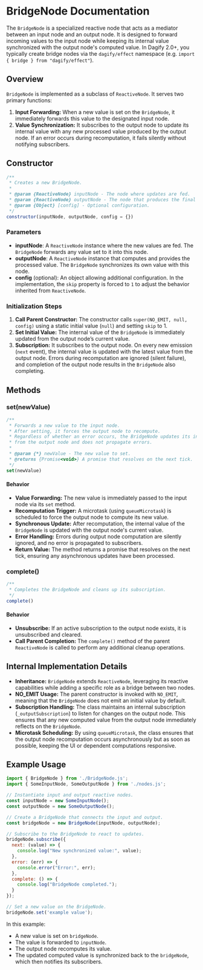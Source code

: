 # BridgeNode Documentation

The `BridgeNode` is a specialized reactive node that acts as a mediator between an input node and an output node. It is designed to forward incoming values to the input node while keeping its internal value synchronized with the output node's computed value. In Dagify 2.0+, you typically create bridge nodes via the `dagify/effect` namespace (e.g. `import { bridge } from "dagify/effect"`).

## Overview

`BridgeNode` is implemented as a subclass of `ReactiveNode`. It serves two primary functions:

1. **Input Forwarding:** When a new value is set on the `BridgeNode`, it immediately forwards this value to the designated input node.
2. **Value Synchronization:** It subscribes to the output node to update its internal value with any new processed value produced by the output node. If an error occurs during recomputation, it fails silently without notifying subscribers.

## Constructor

```js
/**
 * Creates a new BridgeNode.
 *
 * @param {ReactiveNode} inputNode - The node where updates are fed.
 * @param {ReactiveNode} outputNode - The node that produces the final (processed) value.
 * @param {Object} [config] - Optional configuration.
 */
constructor(inputNode, outputNode, config = {})
```

### Parameters

- **inputNode**: A `ReactiveNode` instance where the new values are fed. The `BridgeNode` forwards any value set to it into this node.
- **outputNode**: A `ReactiveNode` instance that computes and provides the processed value. The `BridgeNode` synchronizes its own value with this node.
- **config** (optional): An object allowing additional configuration. In the implementation, the `skip` property is forced to `1` to adjust the behavior inherited from `ReactiveNode`.

### Initialization Steps

1. **Call Parent Constructor:** The constructor calls `super(NO_EMIT, null, config)` using a static initial value (`null`) and setting `skip` to 1.
2. **Set Initial Value:** The internal value of the `BridgeNode` is immediately updated from the output node’s current value.
3. **Subscription:** It subscribes to the output node. On every new emission (`next` event), the internal value is updated with the latest value from the output node. Errors during recomputation are ignored (silent failure), and completion of the output node results in the `BridgeNode` also completing.

## Methods

### set(newValue)

```js
/**
 * Forwards a new value to the input node.
 * After setting, it forces the output node to recompute.
 * Regardless of whether an error occurs, the BridgeNode updates its internal value
 * from the output node and does not propagate errors.
 *
 * @param {*} newValue - The new value to set.
 * @returns {Promise<void>} A promise that resolves on the next tick.
 */
set(newValue)
```

#### Behavior

- **Value Forwarding:** The new value is immediately passed to the input node via its `set` method.
- **Recomputation Trigger:** A microtask (using `queueMicrotask`) is scheduled to force the output node to compute its new value.
- **Synchronous Update:** After recomputation, the internal value of the `BridgeNode` is updated with the output node's current value.
- **Error Handling:** Errors during output node computation are silently ignored, and no error is propagated to subscribers.
- **Return Value:** The method returns a promise that resolves on the next tick, ensuring any asynchronous updates have been processed.

### complete()

```js
/**
 * Completes the BridgeNode and cleans up its subscription.
 */
complete()
```

#### Behavior

- **Unsubscribe:** If an active subscription to the output node exists, it is unsubscribed and cleared.
- **Call Parent Completion:** The `complete()` method of the parent `ReactiveNode` is called to perform any additional cleanup operations.

## Internal Implementation Details

- **Inheritance:** `BridgeNode` extends `ReactiveNode`, leveraging its reactive capabilities while adding a specific role as a bridge between two nodes.
- **NO_EMIT Usage:** The parent constructor is invoked with `NO_EMIT`, meaning that the `BridgeNode` does not emit an initial value by default.
- **Subscription Handling:** The class maintains an internal subscription (`_outputSubscription`) to listen for changes on the output node. This ensures that any new computed value from the output node immediately reflects on the `BridgeNode`.
- **Microtask Scheduling:** By using `queueMicrotask`, the class ensures that the output node recomputation occurs asynchronously but as soon as possible, keeping the UI or dependent computations responsive.

## Example Usage

```js
import { BridgeNode } from './BridgeNode.js';
import { SomeInputNode, SomeOutputNode } from './nodes.js';

// Instantiate input and output reactive nodes.
const inputNode = new SomeInputNode();
const outputNode = new SomeOutputNode();

// Create a BridgeNode that connects the input and output.
const bridgeNode = new BridgeNode(inputNode, outputNode);

// Subscribe to the BridgeNode to react to updates.
bridgeNode.subscribe({
  next: (value) => {
    console.log("New synchronized value:", value);
  },
  error: (err) => {
    console.error("Error:", err);
  },
  complete: () => {
    console.log("BridgeNode completed.");
  }
});

// Set a new value on the BridgeNode.
bridgeNode.set('example value');
```

In this example:
- A new value is set on `bridgeNode`.
- The value is forwarded to `inputNode`.
- The output node recomputes its value.
- The updated computed value is synchronized back to the `bridgeNode`, which then notifies its subscribers.
